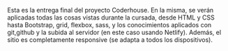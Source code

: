 Esta es la entrega final del proyecto Coderhouse. En la misma, se verán aplicadas todas las cosas vistas durante la cursada, desde HTML y CSS hasta Bootstrap, grid, flexbox, sass, y los conocimientos aplicados con git,github y la subida al servidor (en este caso usando Netlify). Además, el sitio es completamente responsive (se adapta a todos los dispositivos).
